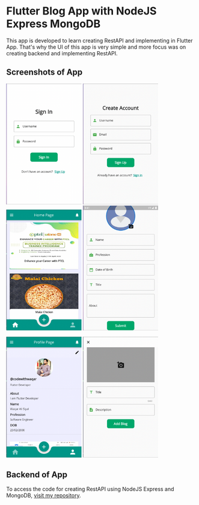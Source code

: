 # Flutter Blog App with NodeJS Express MongoDB

This app is developed to learn creating RestAPI and implementing in Flutter App. That's why the UI of this app is very simple and more focus was on creating backend and implementing RestAPI.

## Screenshots of App

<img src="ss/ss1.png" alt="SS1" width="200"/> <img src="ss/ss2.png" alt="SS2" width="200"/>
<img src="ss/ss3.png" alt="SS3" width="200"/> <img src="ss/ss4.png" alt="SS4" width="200"/>

<img src="ss/ss5.png" alt="SS5" width="200"/> <img src="ss/ss6.png" alt="SS6" width="200"/>

## Backend of App

To access the code for creating RestAPI using NodeJS Express and MongoDB, [visit my repository](https://github.com/siraiwaqarali/Blog-Server).
